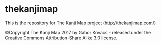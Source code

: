 # thekanjimap

This is the repository for The Kanji Map project (http://thekanjimap.com/)

©Copyright The Kanji Map 2017 by Gabor Kovacs - released under the Creative Commons Attribution-Share Alike 3.0 license.
